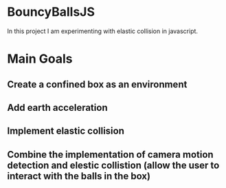 # BouncyBallsJS

In this project I am experimenting with elastic collision in javascript. 

# Main Goals

## Create a confined box as an environment
## Add earth acceleration
## Implement elastic collision
## Combine the implementation of camera motion detection and elestic collistion (allow the user to interact with the balls in the box)
